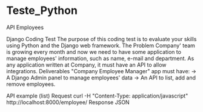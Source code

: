 # Teste_Python
API Employees

Django Coding Test
The purpose of this coding test is to evaluate your skills using Python and the Django web
framework.
The Problem
Company' team is growing every month and now we need to have some application to manage
employees' information, such as name, e-mail and department. As any application written at
Company, it must have an API to allow integrations.
Deliverables
"Company Employee Manager" app must have:
-> A Django Admin panel to manage employees' data
-> An API to list, add and remove employees.

API example (list)
Request
curl -H "Content-Type: application/javascript" http://localhost:8000/employee/
Response
JSON
